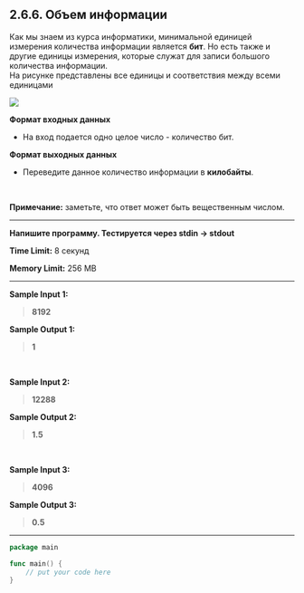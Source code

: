 ## 2.6.6. Объем информации


Как мы знаем из курса информатики, минимальной единицей измерения количества информации является **бит**. Но есть также и другие единицы измерения, которые служат для записи большого количества информации.
<br />
На рисунке представлены все единицы и соответствия между всеми единицами

![](./doc/ucarecdn.avif)
<br />

**Формат входных данных**
* На вход подается одно целое число - количество бит.

**Формат выходных данных**
* Переведите данное количество информации в **килобайты**.

<br>

**Примечание:** заметьте, что ответ может быть вещественным числом.

___
**Напишите программу. Тестируется через stdin → stdout**

**Time Limit:** 8 секунд

**Memory Limit:** 256 MB
___
**Sample Input 1:**
> **8192**

**Sample Output 1:**
> **1**

<br />

**Sample Input 2:**
> **12288**

**Sample Output 2:**
> **1.5**

<br />

**Sample Input 3:**
> **4096**

**Sample Output 3:**
> **0.5**

___
```Go
package main

func main() {
    // put your code here
}
```
